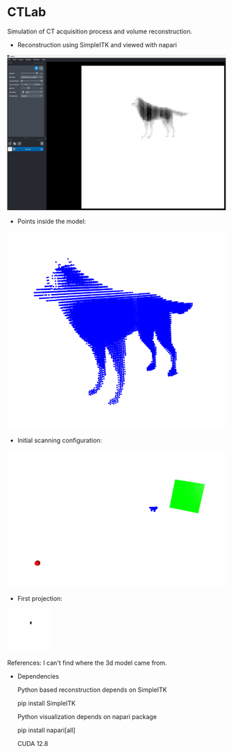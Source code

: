 # CTLab
Simulation of CT acquisition process and volume reconstruction.  

- Reconstruction using SimpleITK and viewed with napari

![Screenshot](Readme/ReconstructedSimpleITK.png)

- Points inside the model:

![Screenshot](Readme/PointsInsideModel.png)

- Initial scanning configuration:

![Screenshot](Readme/initialConfiguration.png)

- First projection:

![Screenshot](Readme/firstProjection.png)  

References:
I can't find where the 3d model came from.  

- Dependencies

    Python based reconstruction depends on SimpleITK

    pip install SimpleITK

    Python visualization depends on napari package

    pip install napari[all]

    CUDA 12.8







